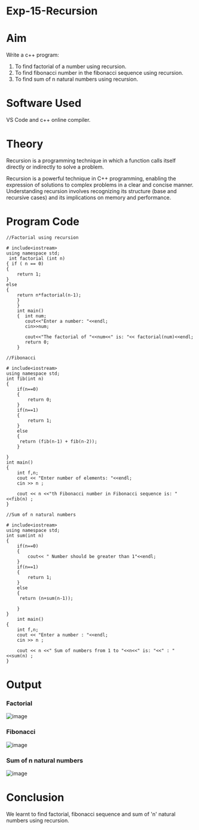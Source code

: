 # Exp-15-Recursion
# Aim
Write a c++ program:
1. To find factorial of a number using recursion.
2. To find fibonacci number in the fibonacci sequence using recursion.
3. To find sum of n natural numbers using recursion.
# Software Used
VS Code and c++ online compiler.
# Theory
Recursion is a programming technique in which a function calls itself directly or indirectly to solve a problem.

Recursion is a powerful technique in C++ programming, enabling the expression of solutions to complex problems in a clear and concise manner. Understanding recursion involves recognizing its structure (base and recursive cases) and its implications on memory and performance.

# Program Code
```
//Factorial using recursion

# include<iostream>
using namespace std;
 int factorial (int n)
{ if ( n == 0)
{
    return 1;
}
else 
{
    return n*factorial(n-1);
    }
    }
    int main()
    {  int num;
       cout<<"Enter a number: "<<endl;
       cin>>num;

       cout<<"The factorial of "<<num<<" is: "<< factorial(num)<<endl;
       return 0;
    }
```
```
//Fibonacci

# include<iostream>
using namespace std;
int fib(int n)
{
    if(n==0)
    {
        return 0;
    }
    if(n==1)
    {
        return 1;
    }
    else
    {
     return (fib(n-1) + fib(n-2));
    }

}
int main()
{
    int f,n;
    cout << "Enter number of elements: "<<endl;
    cin >> n ;

    cout << n <<"th Fibonacci number in Fibonacci sequence is: "<<fib(n) ;
}
```
```
//Sum of n natural numbers

# include<iostream>
using namespace std;
int sum(int n)
{
    if(n==0)
    {
        cout<< " Number should be greater than 1"<<endl;
    }
    if(n==1)
    {
        return 1;
    }
    else
    {
     return (n+sum(n-1));

    }
}
    int main()
{
    int f,n;
    cout << "Enter a number : "<<endl;
    cin >> n ;

    cout << n <<" Sum of numbers from 1 to "<<n<<" is: "<<" : "<<sum(n) ;
}
```

# Output
### Factorial
![image](https://github.com/user-attachments/assets/04b93ecc-4016-498e-80bb-999f6230c56b)
### Fibonacci
![image](https://github.com/user-attachments/assets/bda81dbb-2cf1-4e4a-a35d-5190c9fda05a)
### Sum of n natural numbers
![image](https://github.com/user-attachments/assets/389166d2-680f-4d4d-9966-8e4551e97574)

# Conclusion
We learnt to find factorial, fibonacci sequence and sum of 'n' natural numbers using recursion.

